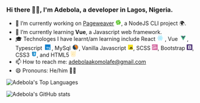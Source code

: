 ### Hi there 👋🏿, I'm Adebola, a developer in Lagos, Nigeria.

- 🔭 I’m currently working on [Pageweaver](https://pageweaver.netlify.app) <img height='15px' src='./icons/pageweaver.png'></img>, a NodeJS CLI project 🌍.
- 🌱 I’m currently learning **Vue**, a Javascript web framework.
- 🎓 Technologes I have learnt/am learning include React <img height='15px' src='./icons/react.png'></img>
, Vue <img height='15px' src='./icons/vue.png'></img>, Typescript <img height='15px' src='./icons/ts.png'></img>, MySql <img height='15px' src='./icons/mysql.png'></img>, Vanilla Javascript <img height='15px' src='./icons/js.png'></img>, SCSS <img height='15px' src='./icons/sass.png'></img>, Bootstrap <img height='15px' src='./icons/bootstrap.png'></img>, CSS3 <img height='15px' src='./icons/css.png'></img>, and 
HTML5 <img height='15px' src='./icons/html.png'></img>
- 📫 How to reach me: adebolaakomolafe@gmail.com
- 😄 Pronouns: He/him 🧒🏿

  
 ![Adebola's Top Languages](https://github-readme-stats.vercel.app/api/top-langs/?username=adebola-xyz&theme=dark&show_icons=true&count_private=true&hide_border=true&layout=compact&langs)
 
 ​![​Adebola's GitHub stats​](https://github-readme-stats.vercel.app/api?username=adebola-xyz&show_icons=true&theme=dark)

